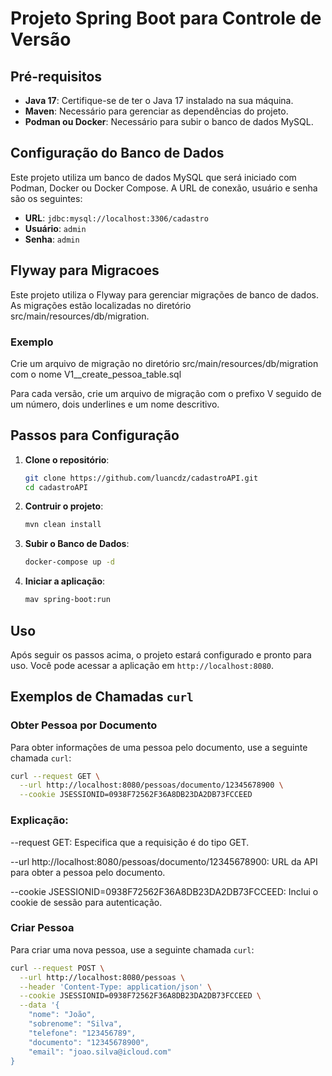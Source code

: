 # Projeto Spring Boot para Controle de Versão

## Pré-requisitos

- **Java 17**: Certifique-se de ter o Java 17 instalado na sua máquina.
- **Maven**: Necessário para gerenciar as dependências do projeto.
- **Podman ou Docker**: Necessário para subir o banco de dados MySQL.

## Configuração do Banco de Dados

Este projeto utiliza um banco de dados MySQL que será iniciado com Podman, Docker ou Docker Compose. A URL de conexão, usuário e senha são os seguintes:

- **URL**: `jdbc:mysql://localhost:3306/cadastro`
- **Usuário**: `admin`
- **Senha**: `admin`

## Flyway para Migracoes

Este projeto utiliza o Flyway para gerenciar migrações de banco de dados. As migrações estão localizadas no diretório src/main/resources/db/migration.

### Exemplo 

Crie um arquivo de migração no diretório src/main/resources/db/migration com o nome V1__create_pessoa_table.sql

Para cada versão, crie um arquivo de migração com o prefixo V seguido de um número, dois underlines e um nome descritivo.


## Passos para Configuração

1. **Clone o repositório**:
   ```sh
   git clone https://github.com/luancdz/cadastroAPI.git
   cd cadastroAPI
   
2. **Contruir o projeto**:
   ```sh
   mvn clean install
   ```
3. **Subir o Banco de Dados**:
   ```sh
   docker-compose up -d
   ```
   
4. **Iniciar a aplicação**:
   ```sh
   mav spring-boot:run
   ```

## Uso

Após seguir os passos acima, o projeto estará configurado e pronto para uso. Você pode acessar a aplicação em `http://localhost:8080`.

## Exemplos de Chamadas `curl`

### Obter Pessoa por Documento

Para obter informações de uma pessoa pelo documento, use a seguinte chamada `curl`:

```sh
curl --request GET \
  --url http://localhost:8080/pessoas/documento/12345678900 \
  --cookie JSESSIONID=0938F72562F36A8DB23DA2DB73FCCEED
```

### Explicação:

--request GET: Especifica que a requisição é do tipo GET.

--url http://localhost:8080/pessoas/documento/12345678900: URL da API para obter a pessoa pelo documento.

--cookie JSESSIONID=0938F72562F36A8DB23DA2DB73FCCEED: Inclui o cookie de sessão para autenticação.

### Criar Pessoa

Para criar uma nova pessoa, use a seguinte chamada `curl`:

```sh
curl --request POST \
  --url http://localhost:8080/pessoas \
  --header 'Content-Type: application/json' \
  --cookie JSESSIONID=0938F72562F36A8DB23DA2DB73FCCEED \
  --data '{
    "nome": "João",
    "sobrenome": "Silva",
    "telefone": "123456789",
    "documento": "12345678900",
    "email": "joao.silva@icloud.com"
}     
```





   
